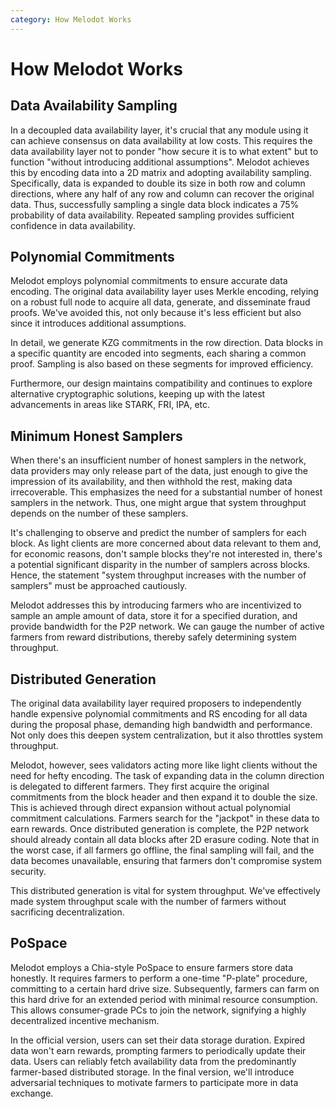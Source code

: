 ```yaml
---
category: How Melodot Works
---
```


# How Melodot Works

## Data Availability Sampling

In a decoupled data availability layer, it's crucial that any module using it can achieve consensus on data availability at low costs. This requires the data availability layer not to ponder "how secure it is to what extent" but to function "without introducing additional assumptions". Melodot achieves this by encoding data into a 2D matrix and adopting availability sampling. Specifically, data is expanded to double its size in both row and column directions, where any half of any row and column can recover the original data. Thus, successfully sampling a single data block indicates a 75% probability of data availability. Repeated sampling provides sufficient confidence in data availability.

## Polynomial Commitments

Melodot employs polynomial commitments to ensure accurate data encoding. The original data availability layer uses Merkle encoding, relying on a robust full node to acquire all data, generate, and disseminate fraud proofs. We've avoided this, not only because it's less efficient but also since it introduces additional assumptions.

In detail, we generate KZG commitments in the row direction. Data blocks in a specific quantity are encoded into segments, each sharing a common proof. Sampling is also based on these segments for improved efficiency.

Furthermore, our design maintains compatibility and continues to explore alternative cryptographic solutions, keeping up with the latest advancements in areas like STARK, FRI, IPA, etc.

## Minimum Honest Samplers

When there's an insufficient number of honest samplers in the network, data providers may only release part of the data, just enough to give the impression of its availability, and then withhold the rest, making data irrecoverable. This emphasizes the need for a substantial number of honest samplers in the network. Thus, one might argue that system throughput depends on the number of these samplers.

It's challenging to observe and predict the number of samplers for each block. As light clients are more concerned about data relevant to them and, for economic reasons, don't sample blocks they're not interested in, there's a potential significant disparity in the number of samplers across blocks. Hence, the statement "system throughput increases with the number of samplers" must be approached cautiously.

Melodot addresses this by introducing farmers who are incentivized to sample an ample amount of data, store it for a specified duration, and provide bandwidth for the P2P network. We can gauge the number of active farmers from reward distributions, thereby safely determining system throughput.

## Distributed Generation

The original data availability layer required proposers to independently handle expensive polynomial commitments and RS encoding for all data during the proposal phase, demanding high bandwidth and performance. Not only does this deepen system centralization, but it also throttles system throughput.

Melodot, however, sees validators acting more like light clients without the need for hefty encoding. The task of expanding data in the column direction is delegated to different farmers. They first acquire the original commitments from the block header and then expand it to double the size. This is achieved through direct expansion without actual polynomial commitment calculations. Farmers search for the "jackpot" in these data to earn rewards. Once distributed generation is complete, the P2P network should already contain all data blocks after 2D erasure coding. Note that in the worst case, if all farmers go offline, the final sampling will fail, and the data becomes unavailable, ensuring that farmers don't compromise system security.

This distributed generation is vital for system throughput. We've effectively made system throughput scale with the number of farmers without sacrificing decentralization.

## PoSpace

Melodot employs a Chia-style PoSpace to ensure farmers store data honestly. It requires farmers to perform a one-time "P-plate" procedure, committing to a certain hard drive size. Subsequently, farmers can farm on this hard drive for an extended period with minimal resource consumption. This allows consumer-grade PCs to join the network, signifying a highly decentralized incentive mechanism.

In the official version, users can set their data storage duration. Expired data won't earn rewards, prompting farmers to periodically update their data. Users can reliably fetch availability data from the predominantly farmer-based distributed storage. In the final version, we'll introduce adversarial techniques to motivate farmers to participate more in data exchange.
